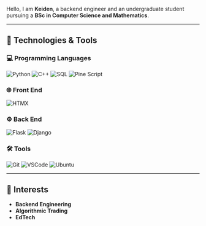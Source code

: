 Hello, I am **Keiden**, a backend engineer and an undergraduate student pursuing a **BSc in Computer Science and Mathematics**.

---

## 🔧 Technologies & Tools

### 💻 Programming Languages
<p align="left">
  <img src="https://img.shields.io/badge/Python-3776AB?style=flat&logo=python&logoColor=white" alt="Python" />
  <img src="https://img.shields.io/badge/C%2B%2B-00599C?style=flat&logo=c%2B%2B&logoColor=white" alt="C++" />
  <img src="https://img.shields.io/badge/SQL-4479A1?style=flat&logo=postgresql&logoColor=white" alt="SQL" />
  <img src="https://img.shields.io/badge/Pine%20Script-4D4D4D?style=flat&logo=tradingview&logoColor=white" alt="Pine Script" />
</p>

### 🌐 Front End
<p align="left">
  <img src="https://img.shields.io/badge/HTMX-3F5B6D?style=flat&logoColor=white" alt="HTMX" />
</p>

### ⚙️ Back End
<p align="left">
  <img src="https://img.shields.io/badge/Flask-000000?style=flat&logo=flask&logoColor=white" alt="Flask" />
  <img src="https://img.shields.io/badge/Django-092E20?style=flat&logo=django&logoColor=white" alt="Django" />
</p>

### 🛠 Tools
<p align="left">
  <img src="https://img.shields.io/badge/Git-F05032?style=flat&logo=git&logoColor=white" alt="Git" />
  <img src="https://img.shields.io/badge/Visual%20Studio%20Code-007ACC?style=flat&logo=visual-studio-code&logoColor=white" alt="VSCode" />
  <img src="https://img.shields.io/badge/Ubuntu-E95420?style=flat&logo=ubuntu&logoColor=white" alt="Ubuntu" />
</p>

---

## 🌟 Interests
- **Backend Engineering**
- **Algorithmic Trading**
- **EdTech**
